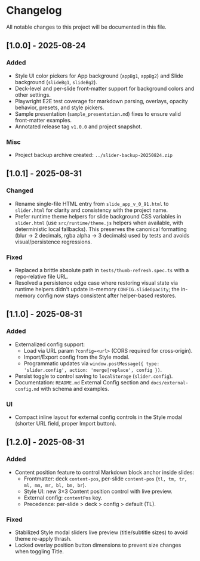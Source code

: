 # Changelog

All notable changes to this project will be documented in this file.

## [1.0.0] - 2025-08-24
### Added
- Style UI color pickers for App background (`appBg1`, `appBg2`) and Slide background (`slideBg1`, `slideBg2`).
- Deck-level and per-slide front-matter support for background colors and other settings.
- Playwright E2E test coverage for markdown parsing, overlays, opacity behavior, presets, and style pickers.
- Sample presentation (`sample_presentation.md`) fixes to ensure valid front-matter examples.
- Annotated release tag `v1.0.0` and project snapshot.

### Misc
- Project backup archive created: `../slider-backup-20250824.zip`


## [1.0.1] - 2025-08-31
### Changed
- Rename single-file HTML entry from `slide_app_v_0_91.html` to `slider.html` for clarity and consistency with the project name.
- Prefer runtime theme helpers for slide background CSS variables in `slider.html` (use `src/runtime/theme.js` helpers when available, with deterministic local fallbacks). This preserves the canonical formatting (blur → 2 decimals, rgba alpha → 3 decimals) used by tests and avoids visual/persistence regressions.

### Fixed
- Replaced a brittle absolute path in `tests/thumb-refresh.spec.ts` with a repo‑relative file URL.
- Resolved a persistence edge case where restoring visual state via runtime helpers didn't update in-memory `CONFIG.slideOpacity`; the in-memory config now stays consistent after helper-based restores.

## [1.1.0] - 2025-08-31
### Added
- Externalized config support:
  - Load via URL param `?config=<url>` (CORS required for cross‑origin).
  - Import/Export config from the Style modal.
  - Programmatic updates via `window.postMessage({ type: 'slider.config', action: 'merge|replace', config })`.
- Persist toggle to control saving to `localStorage` (`slider.config`).
- Documentation: `README.md` External Config section and `docs/external-config.md` with schema and examples.

### UI
- Compact inline layout for external config controls in the Style modal (shorter URL field, proper Import button).

## [1.2.0] - 2025-08-31
### Added
- Content position feature to control Markdown block anchor inside slides:
  - Frontmatter: deck `content-pos`, per-slide `content-pos` (`tl, tm, tr, ml, mm, mr, bl, bm, br`).
  - Style UI: new 3×3 Content position control with live preview.
  - External config: `contentPos` key.
  - Precedence: per-slide > deck > config > default (TL).
### Fixed
- Stabilized Style modal sliders live preview (title/subtitle sizes) to avoid theme re-apply thrash.
- Locked overlay position button dimensions to prevent size changes when toggling Title.
